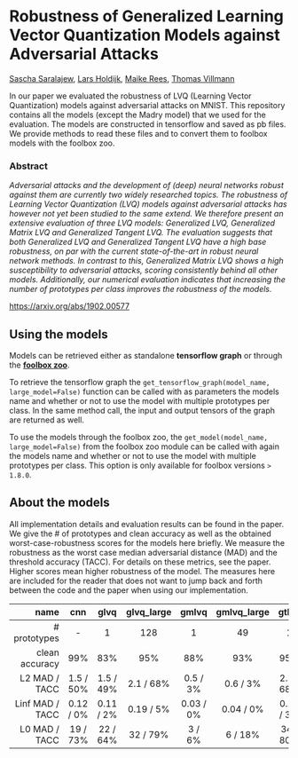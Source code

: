# Robustness of Generalized Learning Vector Quantization Models against Adversarial Attacks
[Sascha Saralajew](https://scholar.google.com/citations?user=YTi93_0AAAAJ&hl=de), [Lars Holdijk](https://github.com/LarsHoldijk/), [Maike Rees](https://github.com/Maikefer/), [Thomas Villmann](https://scholar.google.com/citations?user=K14cpD8AAAAJ&hl=de)

In our paper we evaluated the robustness of LVQ (Learning Vector Quantization) models against adversarial attacks on MNIST.
This repository contains all the models (except the Madry model) that we used for the evaluation. The models are constructed in tensorflow and saved as pb files. We provide methods to read these files and to convert them to foolbox models with the foolbox zoo.  

### Abstract
_Adversarial attacks and the development of (deep) neural networks robust against them are currently two widely researched topics. The robustness of Learning Vector Quantization (LVQ) models against adversarial attacks has however not yet been studied to the same extend. We therefore present an extensive evaluation of three LVQ models: Generalized LVQ, Generalized Matrix LVQ and Generalized Tangent LVQ. The evaluation suggests that both Generalized LVQ and Generalized Tangent LVQ have a high base robustness, on par with the current state-of-the-art in robust neural network methods. In contrast to this, Generalized Matrix LVQ shows a high susceptibility to adversarial attacks, scoring consistently behind all other models. Additionally, our numerical evaluation indicates that increasing the number of prototypes per class improves the robustness of the models._

<https://arxiv.org/abs/1902.00577>


## Using the models
Models can be retrieved either as standalone **tensorflow graph** or through the **[foolbox zoo](https://foolbox.readthedocs.io/en/latest/user/zoo.html)**. 

To retrieve the tensorflow graph the `get_tensorflow_graph(model_name, large_model=False)` function can be called with as parameters the models name and whether or not to use the model with multiple prototypes per class. In the same method call, the input and output tensors of the graph are returned as well.

To use the models through the foolbox zoo, the `get_model(model_name, large_model=False)` from the foolbox zoo module can be called with again the models name and whether or not to use the model with multiple prototypes per class. This option is only available for foolbox versions `> 1.8.0`.

## About the models
All implementation details and evaluation results can be found in the paper. We give the # of prototypes and clean accuracy as well as the obtained worst-case-robustness scores for the models here briefly. We measure the robustness as the worst case median adversarial distance (MAD) and the threshold accuracy (TACC). For details on these metrics, see the paper. Higher scores mean higher robustness of the model. The measures here are included for the reader that does not want to jump back and forth between the code and the paper when using our implementation. 

| name | cnn | glvq | glvq_large | gmlvq | gmlvq_large | gtlvq | gtlvq_large |
| ---: | :---: | :---: | :---: | :---: | :---: | :---: | :---: | 
| # prototypes| - | 1 | 128 | 1 | 49 | 1 | 10 |
| clean accuracy | 99% | 83%  | 95% | 88% | 93% | 95% | 97% |
| L2 MAD / TACC| 1.5 / 50% | 1.5 / 49% | 2.1 / 68% | 0.5 / 3% | 0.6 / 3% | 2.1 / 68% | **2.2 / 77%** |
| Linf MAD / TACC| 0.12 / 0% | 0.11 / 2% | 0.19 / 5% | 0.03 / 0% | 0.04 / 0% | 0.17 / 3% | 0.19 / 4% |
| L0 MAD / TACC| 19 / 73% | 22 / 64% | 32 / 79% | 3 / 6% | 6 / 18% | 34 / 80% |**35 / 85%** |



